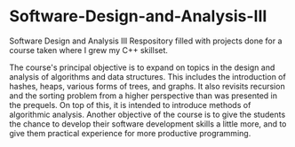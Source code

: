 # Software-Design-and-Analysis-III
Software Design and Analysis III
Respository filled with projects done for a course taken where I grew my C++ skillset. 

The course's principal objective is to expand on topics in the design and analysis of algorithms and data structures. This includes the introduction of hashes, heaps, various forms of trees, and graphs. It also revisits recursion and the sorting problem from a higher perspective than was presented in the prequels. On top of this, it is intended to introduce methods of algorithmic analysis. Another objective of the course is to give the students the chance to develop their software development skills a little more, and to give them practical experience for more productive programming. 
